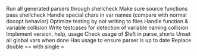 Run all generated parsers through shellcheck
Make sure source functions pass shellcheck
Handle special chars in var names (compare with normal docopt behavior)
Optimize testing by not writing to files
Handle function & variable collision
Write testcases for detection of variable naming collision
Implement version, help, usage
Check usage of \$left in parse_shorts
Unset all global vars when done
Has usage to ensure parser is up to date
Replace double == with single =
